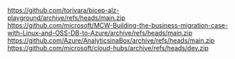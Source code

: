 https://github.com/torivara/bicep-alz-playground/archive/refs/heads/main.zip
https://github.com/microsoft/MCW-Building-the-business-migration-case-with-Linux-and-OSS-DB-to-Azure/archive/refs/heads/main.zip
https://github.com/Azure/AnalyticsinaBox/archive/refs/heads/main.zip
https://github.com/microsoft/cloud-hubs/archive/refs/heads/dev.zip
